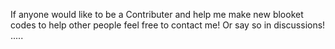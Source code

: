 If anyone would like to be a Contributer and help me make new blooket codes to help other people feel free to contact me!
Or say so in discussions!
.....
